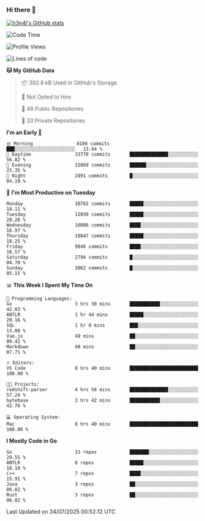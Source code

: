 ### Hi there 👋

[![h3n4l's GitHub stats](https://github-readme-stats.vercel.app/api?username=h3n4l&count_private=true&show_icons=true&theme=radical)](https://github.com/h3n4l/github-readme-stats)

<!--START_SECTION:waka-->
![Code Time](http://img.shields.io/badge/Code%20Time-2%2C247%20hrs%2053%20mins-blue)

![Profile Views](http://img.shields.io/badge/Profile%20Views-0-blue)

![Lines of code](https://img.shields.io/badge/From%20Hello%20World%20I%27ve%20Written-21.2%20million%20lines%20of%20code-blue)

**🐱 My GitHub Data** 

> 📦 392.8 kB Used in GitHub's Storage 
 > 
> 🚫 Not Opted to Hire
 > 
> 📜 48 Public Repositories 
 > 
> 🔑 33 Private Repositories 
 > 
**I'm an Early 🐤** 

```text
🌞 Morning                8106 commits        ███░░░░░░░░░░░░░░░░░░░░░░   13.64 % 
🌆 Daytime                33770 commits       ██████████████░░░░░░░░░░░   56.82 % 
🌃 Evening                15069 commits       ██████░░░░░░░░░░░░░░░░░░░   25.35 % 
🌙 Night                  2491 commits        █░░░░░░░░░░░░░░░░░░░░░░░░   04.19 % 
```
📅 **I'm Most Productive on Tuesday** 

```text
Monday                   10762 commits       █████░░░░░░░░░░░░░░░░░░░░   18.11 % 
Tuesday                  12039 commits       █████░░░░░░░░░░░░░░░░░░░░   20.26 % 
Wednesday                10086 commits       ████░░░░░░░░░░░░░░░░░░░░░   16.97 % 
Thursday                 10847 commits       █████░░░░░░░░░░░░░░░░░░░░   18.25 % 
Friday                   9846 commits        ████░░░░░░░░░░░░░░░░░░░░░   16.57 % 
Saturday                 2794 commits        █░░░░░░░░░░░░░░░░░░░░░░░░   04.70 % 
Sunday                   3062 commits        █░░░░░░░░░░░░░░░░░░░░░░░░   05.15 % 
```


📊 **This Week I Spent My Time On** 

```text
💬 Programming Languages: 
Go                       3 hrs 38 mins       ███████████░░░░░░░░░░░░░░   42.03 % 
ANTLR                    1 hr 44 mins        █████░░░░░░░░░░░░░░░░░░░░   20.16 % 
SQL                      1 hr 8 mins         ███░░░░░░░░░░░░░░░░░░░░░░   13.08 % 
Vue.js                   49 mins             ██░░░░░░░░░░░░░░░░░░░░░░░   09.42 % 
Markdown                 40 mins             ██░░░░░░░░░░░░░░░░░░░░░░░   07.71 % 

🔥 Editors: 
VS Code                  8 hrs 40 mins       █████████████████████████   100.00 % 

🐱‍💻 Projects: 
redshift-parser          4 hrs 58 mins       ██████████████░░░░░░░░░░░   57.24 % 
bytebase                 3 hrs 42 mins       ███████████░░░░░░░░░░░░░░   42.76 % 

💻 Operating System: 
Mac                      8 hrs 40 mins       █████████████████████████   100.00 % 
```

**I Mostly Code in Go** 

```text
Go                       13 repos            ███████░░░░░░░░░░░░░░░░░░   29.55 % 
ANTLR                    8 repos             █████░░░░░░░░░░░░░░░░░░░░   18.18 % 
C++                      7 repos             ████░░░░░░░░░░░░░░░░░░░░░   15.91 % 
Java                     3 repos             ██░░░░░░░░░░░░░░░░░░░░░░░   06.82 % 
Rust                     3 repos             ██░░░░░░░░░░░░░░░░░░░░░░░   06.82 % 
```




 Last Updated on 24/07/2025 00:52:12 UTC
<!--END_SECTION:waka-->

